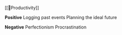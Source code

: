 [[🌳Productivity]]

**Positive**
Logging past events
Planning the ideal future

**Negative**
Perfectionism 
Procrastination 
